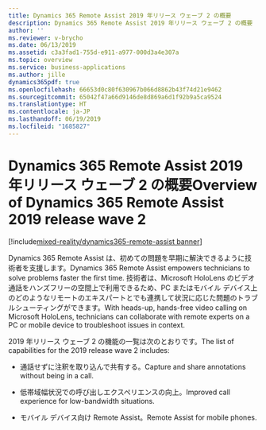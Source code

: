 ```yaml
---
title: Dynamics 365 Remote Assist 2019 年リリース ウェーブ 2 の概要
description: Dynamics 365 Remote Assist 2019 年リリース ウェーブ 2 の概要
author: ''
ms.reviewer: v-brycho
ms.date: 06/13/2019
ms.assetid: c3a3fad1-755d-e911-a977-000d3a4e307a
ms.topic: overview
ms.service: business-applications
ms.author: jille
dynamics365pdf: true
ms.openlocfilehash: 66653d0c80f630967b066d8862b43f74d21e9462
ms.sourcegitcommit: 65042f47a66d9146de8d869a6d1f92b9a5ca9524
ms.translationtype: HT
ms.contentlocale: ja-JP
ms.lasthandoff: 06/19/2019
ms.locfileid: "1685827"
---
```

# <a name="overview-of-dynamics-365-remote-assist-2019-release-wave-2"></a><span data-ttu-id="9ede6-103">Dynamics 365 Remote Assist 2019 年リリース ウェーブ 2 の概要</span><span class="sxs-lookup"><span data-stu-id="9ede6-103">Overview of Dynamics 365 Remote Assist 2019 release wave 2</span></span>
[!include[mixed-reality/dynamics365-remote-assist banner](../includes/mixed-reality/dynamics365-remote-assist.md)]

<span data-ttu-id="9ede6-104">Dynamics 365 Remote Assist は、初めての問題を早期に解決できるように技術者を支援します。</span><span class="sxs-lookup"><span data-stu-id="9ede6-104">Dynamics 365 Remote Assist empowers technicians to solve problems faster the first time.</span></span> <span data-ttu-id="9ede6-105">技術者は、Microsoft HoloLens のビデオ通話をハンズフリーの空間上で利用できるため、PC またはモバイル デバイス上のどのようなリモートのエキスパートとでも連携して状況に応じた問題のトラブルシューティングができます。</span><span class="sxs-lookup"><span data-stu-id="9ede6-105">With heads-up, hands-free video calling on Microsoft HoloLens, technicians can collaborate with remote experts on a PC or mobile device to troubleshoot issues in context.</span></span>

<span data-ttu-id="9ede6-106">2019 年リリース ウェーブ 2 の機能の一覧は次のとおりです。</span><span class="sxs-lookup"><span data-stu-id="9ede6-106">The list of capabilities for the 2019 release wave 2 includes:</span></span>

- <span data-ttu-id="9ede6-107">通話せずに注釈を取り込んで共有する。</span><span class="sxs-lookup"><span data-stu-id="9ede6-107">Capture and share annotations without being in a call.</span></span>

- <span data-ttu-id="9ede6-108">低帯域幅状況での呼び出しエクスペリエンスの向上。</span><span class="sxs-lookup"><span data-stu-id="9ede6-108">Improved call experience for low-bandwidth situations.</span></span>

- <span data-ttu-id="9ede6-109">モバイル デバイス向け Remote Assist。</span><span class="sxs-lookup"><span data-stu-id="9ede6-109">Remote Assist for mobile phones.</span></span>


